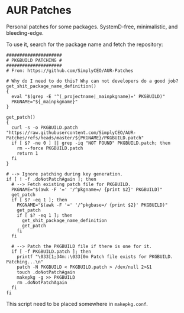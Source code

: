 AUR Patches
===========

Personal patches for some packages.
SystemD-free, minimalistic, and bleeding-edge.

To use it, search for the package name and fetch the repository:

```shell
#####################
# PKGBUILD PATCHING #
#####################
# From: https://github.com/SimplyCEO/AUR-Patches

# Why do I need to do this? Why can not developers do a good job?
get_shit_package_name_definition()
{
  eval "$(grep -E '^(_projectname|_mainpkgname)=' PKGBUILD)"
  PKGNAME="${_mainpkgname}"
}

get_patch()
{
  curl -s -o PKGBUILD.patch "https://raw.githubusercontent.com/SimplyCEO/AUR-Patches/refs/heads/master/${PKGNAME}/PKGBUILD.patch"
  if [ $? -ne 0 ] || grep -iq "NOT FOUND" PKGBUILD.patch; then
    rm --force PKGBUILD.patch
    return 1
  fi
}

# --> Ignore patching during key generation.
if [ ! -f .doNotPatchAgain ]; then
  # --> Fetch existing patch file for PKGBUILD.
  PKGNAME="$(awk -F '=' '/^pkgname=/ {print $2}' PKGBUILD)"
  get_patch
  if [ $? -eq 1 ]; then
    PKGNAME="$(awk -F '=' '/^pkgbase=/ {print $2}' PKGBUILD)"
    get_patch
    if [ $? -eq 1 ]; then
      get_shit_package_name_definition
      get_patch
    fi
  fi

  # --> Patch the PKGBUILD file if there is one for it.
  if [ -f PKGBUILD.patch ]; then
    printf "\033[1;34m::\033[0m Patch file exists for PKGBUILD. Patching...\n"
    patch -N PKGBUILD < PKGBUILD.patch > /dev/null 2>&1
    touch .doNotPatchAgain
    makepkg -g >> PKGBUILD
    rm .doNotPatchAgain
  fi
fi
```

This script need to be placed somewhere in `makepkg.conf`.

